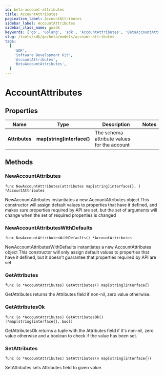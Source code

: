 ```yaml
---
id: beta-account-attributes
title: AccountAttributes
pagination_label: AccountAttributes
sidebar_label: AccountAttributes
sidebar_class_name: gosdk
keywords: ['go', 'Golang', 'sdk', 'AccountAttributes', 'BetaAccountAttributes']
slug: /tools/sdk/go/beta/models/account-attributes
tags:
  [
    'SDK',
    'Software Development Kit',
    'AccountAttributes',
    'BetaAccountAttributes',
  ]
---
```


# AccountAttributes

## Properties

| Name | Type | Description | Notes |
| --- | --- | --- | --- |
| **Attributes** | **map[string]interface{}** | The schema attribute values for the account |

## Methods

### NewAccountAttributes

`func NewAccountAttributes(attributes map[string]interface{}, ) *AccountAttributes`

NewAccountAttributes instantiates a new AccountAttributes object This constructor will assign default values to properties that have it defined, and makes sure properties required by API are set, but the set of arguments will change when the set of required properties is changed

### NewAccountAttributesWithDefaults

`func NewAccountAttributesWithDefaults() *AccountAttributes`

NewAccountAttributesWithDefaults instantiates a new AccountAttributes object This constructor will only assign default values to properties that have it defined, but it doesn't guarantee that properties required by API are set

### GetAttributes

`func (o *AccountAttributes) GetAttributes() map[string]interface{}`

GetAttributes returns the Attributes field if non-nil, zero value otherwise.

### GetAttributesOk

`func (o *AccountAttributes) GetAttributesOk() (*map[string]interface{}, bool)`

GetAttributesOk returns a tuple with the Attributes field if it's non-nil, zero value otherwise and a boolean to check if the value has been set.

### SetAttributes

`func (o *AccountAttributes) SetAttributes(v map[string]interface{})`

SetAttributes sets Attributes field to given value.
